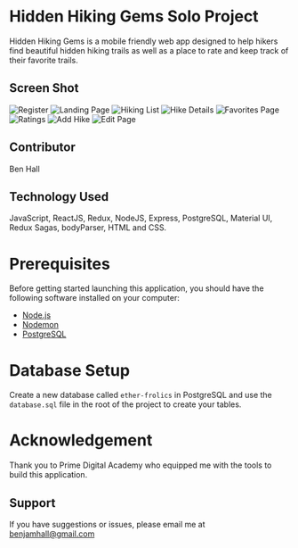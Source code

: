 # Hidden Hiking Gems Solo Project

Hidden Hiking Gems is a mobile friendly web app designed to help hikers find beautiful hidden hiking trails as well as a place to rate and keep track of their favorite trails.
## Screen Shot
 
![Register](/public/images/Register.png)
![Landing Page](/public/images/LandingPage.png)
![Hiking List](/public/images/HikingList.png)
![Hike Details](/public/images/Details.png)
![Favorites Page](/public/images/Favorite.png)
![Ratings](/public/images/Ratings.png)
![Add Hike](/public/images/AddHike.png)
![Edit Page](/public/images/Edit.png)

## Contributor 
Ben Hall

## Technology Used
JavaScript, ReactJS, Redux, NodeJS, Express, PostgreSQL, Material UI, Redux Sagas, bodyParser, HTML and CSS. 

# Prerequisites
Before getting started launching this application, you should have the following software installed on your computer: 
 
- [Node.js](https://nodejs.org/en/)
- [Nodemon](https://nodemon.io) 
- [PostgreSQL](https://www.postgresql.org)
 
# Database Setup
Create a new database called `ether-frolics` in PostgreSQL and use the `database.sql` file in the root of the project to create your tables.
# Acknowledgement
Thank you to Prime Digital Academy who equipped me with the tools to build this application.

## Support
If you have suggestions or issues, please email me at benjamhall@gmail.com

